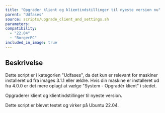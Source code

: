 ```yaml
---
title: "Opgrader klient og klientindstillinger til nyeste version nu"
parent: "Udfases"
source: scripts/upgrade_client_and_settings.sh
parameters:
compatibility:  
  - "22.04"
  - "BorgerPC"
included_in_image: true
---
```


## Beskrivelse
Dette script er i kategorien "Udfases", da det kun er relevant for maskiner installeret ud fra images 3.1.1 eller ældre. 
Hvis din maskine er installeret ud fra 4.0.0 er det mere oplagt at vælge "System - Opgradér klient" i stedet.

Opgraderer klient og klientindstillinger til nyeste version.

Dette script er blevet testet og virker på Ubuntu 22.04.